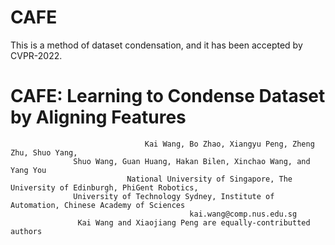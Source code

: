 # CAFE
This is a method of dataset condensation, and it has been accepted by CVPR-2022.
# CAFE: Learning to Condense Dataset by Aligning Features

                                  Kai Wang, Bo Zhao, Xiangyu Peng, Zheng Zhu, Shuo Yang, 
				  Shuo Wang, Guan Huang, Hakan Bilen, Xinchao Wang, and Yang You
                              National University of Singapore, The University of Edinburgh, PhiGent Robotics, 
			      University of Technology Sydney, Institute of Automation, Chinese Academy of Sciences
                                            kai.wang@comp.nus.edu.sg
				   Kai Wang and Xiaojiang Peng are equally-contributted authors
